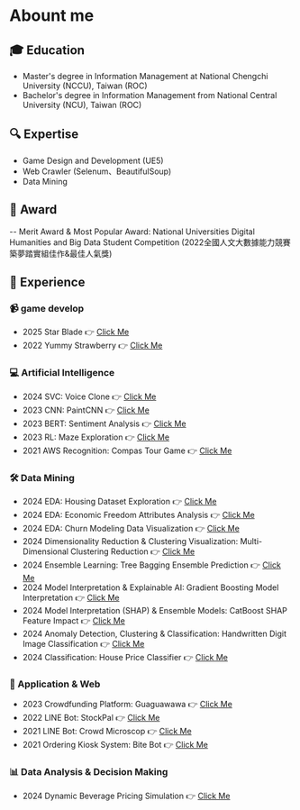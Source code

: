 # Abount me

##  :mortar_board: Education
- Master's degree in Information Management at National Chengchi University (NCCU), Taiwan (ROC)
- Bachelor's degree in Information Management from National Central University (NCU), Taiwan (ROC)

## :mag: Expertise
- Game Design and Development (UE5)
- Web Crawler (Selenum、BeautifulSoup)
- Data Mining 

## :school_satchel: Award
-- Merit Award &  Most Popular Award: National Universities Digital Humanities and Big Data Student Competition  (2022全國人文大數據能力競賽築夢踏實組佳作&最佳人氣獎)

## :muscle: Experience

### :video_camera:  game develop
- 2025 Star Blade 👉 [Click Me](https://github.com/chickenmaru/2025_PersonalProject_UE5_StarBlade)
- 2022 Yummy Strawberry 👉 [Click Me](https://github.com/chickenmaru/2022_PersonalProject_Pygame_YummyStrawberry)

### :computer: Artificial Intelligence
- 2024 SVC: Voice Clone 👉 [Click Me](https://github.com/chickenmaru/2024_PersonalProject_SVC_VoiceClone)
- 2023 CNN: PaintCNN  👉 [Click Me](https://github.com/chickenmaru/2023_CouseAssignment_CNN_PaintCNN)
- 2023 BERT: Sentiment Analysis  👉 [Click Me](https://github.com/chickenmaru/2023_CouseAssignment_BERT_SentimentAnalysis)
- 2023 RL: Maze Exploration  👉 [Click Me](https://github.com/chickenmaru/2023_CouseAssignment_RL_MazeExploration)
- 2021 AWS Recognition: Compas Tour Game  👉 [Click Me](https://github.com/chickenmaru/2021_CourseProject_AWSRecognition_AICompasTourGame)

###  🛠️ Data Mining 
- 2024 EDA: Housing Dataset Exploration 👉 [Click Me](https://github.com/chickenmaru/2024_CourseAssignment_EDA_HousingDatasetExploration)
- 2024 EDA: Economic Freedom Attributes Analysis 👉 [Click Me](https://github.com/chickenmaru/2024_CourseAssignment_EDA_EconomicFreedomAttributesAnalysis)
- 2024 EDA: Churn Modeling Data Visualization 👉 [Click Me](https://github.com/chickenmaru/2024_CourseAssignment_EDA_ChurnModelingDataVisualization)
- 2024 Dimensionality Reduction & Clustering Visualization: Multi-Dimensional Clustering Reduction 👉 [Click Me](https://github.com/chickenmaru/2024_CourseAssignment_Clustering_MultiDimensionalClusteringReduction)
- 2024 Ensemble Learning: Tree Bagging Ensemble Prediction 👉 [Click Me](https://github.com/chickenmaru/2024_CourseAssignment_EnsembleLearning_TreeBaggingEnsemblePrediction)
- 2024 Model Interpretation & Explainable AI: Gradient Boosting Model Interpretation 👉 [Click Me]()
- 2024 Model Interpretation (SHAP) & Ensemble Models: CatBoost SHAP Feature Impact 👉 [Click Me]()
- 2024 Anomaly Detection, Clustering & Classification: Handwritten Digit Image Classification 👉 [Click Me]()
- 2024 Classification: House Price Classifier  👉 [Click Me](https://github.com/chickenmaru/2024_CourseProject_Classification_HousePriceClassifier)

### :iphone: Application & Web 
- 2023 Crowdfunding Platform: Guaguawawa  👉 [Click Me](https://github.com/chickenmaru/2023_CourseProject_CrowdfundingPlatform_Guaguawawa)
- 2022 LINE Bot: StockPal 👉 [Click Me](https://github.com/chickenmaru/2022_CourseProject_LINEBOT_StockPal)
- 2021 LINE Bot: Crowd Microscop 👉 [Click Me](https://github.com/chickenmaru/-2021_CompetitionProject_LINEBOT_CrowdMicroscope)
- 2021 Ordering Kiosk System: Bite Bot 👉 [Click Me]()

### :bar_chart: Data Analysis & Decision Making
- 2024 Dynamic Beverage Pricing Simulation 👉 [Click Me](https://github.com/chickenmaru/2024_CourseProject_DynamicBeveragePricingSimulation)
<!---
chickenmaru/chickenmaru is a ✨ special ✨ repository because its `README.md` (this file) appears on your GitHub profile.
You can click the Preview link to take a look at your changes.
--->
